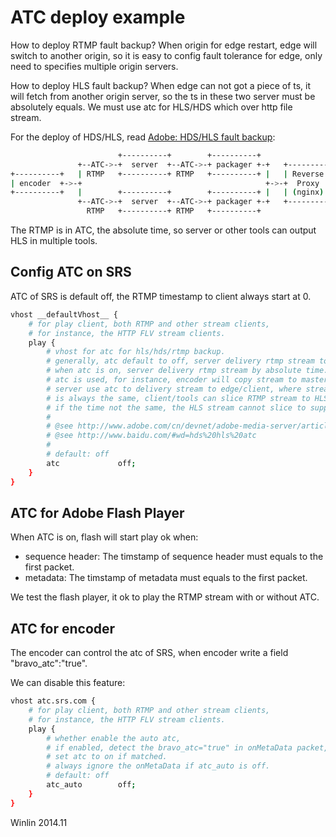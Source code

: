 # ATC deploy example

How to deploy RTMP fault backup? When origin for edge restart, edge will 
switch to another origin, so it is easy to config fault tolerance for edge,
only need to specifies multiple origin servers.

How to deploy HLS fault backup? When edge can not got a piece of ts, it
will fetch from another origin server, so the ts in these two server must
be absolutely equals. We must use atc for HLS/HDS which over http file stream.

For the deploy of HDS/HLS, read [Adobe: HDS/HLS fault backup](http://www.adobe.com/cn/devnet/adobe-media-server/articles/varnish-sample-for-failover.html):

```bash
                        +----------+        +----------+
               +--ATC->-+  server  +--ATC->-+ packager +-+   +---------+
+----------+   | RTMP   +----------+ RTMP   +----------+ |   | Reverse |    +-------+
| encoder  +->-+                                         +->-+  Proxy  +-->-+  CDN  +
+----------+   |        +----------+        +----------+ |   | (nginx) |    +-------+
               +--ATC->-+  server  +--ATC->-+ packager +-+   +---------+
                 RTMP   +----------+ RTMP   +----------+
```

The RTMP is in ATC, the absolute time, so server or other tools can output
HLS in multiple tools.

## Config ATC on SRS

ATC of SRS is default off, the RTMP timestamp to client always start at 0.

```bash
vhost __defaultVhost__ {
    # for play client, both RTMP and other stream clients,
    # for instance, the HTTP FLV stream clients.
    play {
        # vhost for atc for hls/hds/rtmp backup.
        # generally, atc default to off, server delivery rtmp stream to client(flash) timestamp from 0.
        # when atc is on, server delivery rtmp stream by absolute time.
        # atc is used, for instance, encoder will copy stream to master and slave server,
        # server use atc to delivery stream to edge/client, where stream time from master/slave server
        # is always the same, client/tools can slice RTMP stream to HLS according to the same time,
        # if the time not the same, the HLS stream cannot slice to support system backup.
        #
        # @see http://www.adobe.com/cn/devnet/adobe-media-server/articles/varnish-sample-for-failover.html
        # @see http://www.baidu.com/#wd=hds%20hls%20atc
        #
        # default: off
        atc             off;
    }
}
```

## ATC for Adobe Flash Player

When ATC is on, flash will start play ok when:
* sequence header: The timstamp of sequence header must equals to the first packet.
* metadata: The timstamp of metadata must equals to the first packet.

We test the flash player, it ok to play the RTMP stream with or without ATC.

## ATC for encoder

The encoder can control the atc of SRS, when encoder write a field 
"bravo_atc":"true".

We can disable this feature:

```bash
vhost atc.srs.com {
    # for play client, both RTMP and other stream clients,
    # for instance, the HTTP FLV stream clients.
    play {
        # whether enable the auto atc,
        # if enabled, detect the bravo_atc="true" in onMetaData packet,
        # set atc to on if matched.
        # always ignore the onMetaData if atc_auto is off.
        # default: off
        atc_auto        off;
    }
}
```

Winlin 2014.11
